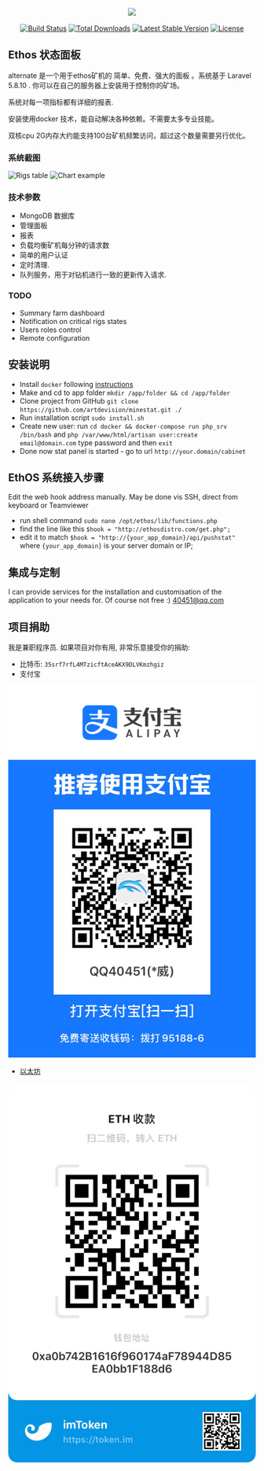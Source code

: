 <p align="center"><img src="https://laravel.com/assets/img/components/logo-laravel.svg"></p>

<p align="center">
<a href="https://travis-ci.org/laravel/framework"><img src="https://travis-ci.org/laravel/framework.svg" alt="Build Status"></a>
<a href="https://packagist.org/packages/laravel/framework"><img src="https://poser.pugx.org/laravel/framework/d/total.svg" alt="Total Downloads"></a>
<a href="https://packagist.org/packages/laravel/framework"><img src="https://poser.pugx.org/laravel/framework/v/stable.svg" alt="Latest Stable Version"></a>
<a href="https://packagist.org/packages/laravel/framework"><img src="https://poser.pugx.org/laravel/framework/license.svg" alt="License"></a>
</p>

## Ethos 状态面板

alternate 是一个用于ethos矿机的 简单、免费、强大的面板 。系统基于 Laravel 5.8.10 .
你可以在自己的服务器上安装用于控制你的矿场。

系统对每一项指标都有详细的报表. 

安装使用docker 技术，能自动解决各种依赖。不需要太多专业技能。

双核cpu 2G内存大约能支持100台矿机频繁访问，超过这个数量需要另行优化。


### 系统截图

![Rigs table](https://raw.githubusercontent.com/artdevision/minestat/master/public/img/screenshot.png)
![Chart example](https://raw.githubusercontent.com/artdevision/minestat/master/public/img/chartscreen.png)


### 技术参数
- MongoDB 数据库
- 管理面板
- 报表
- 负载均衡矿机每分钟的请求数 
- 简单的用户认证
- 定时清理.  
- 队列服务，用于对钻机进行一致的更新传入请求.

### TODO

- Summary farm dashboard
- Notification on critical rigs states
- Users roles control
- Remote configuration

## 安装说明

- Install `docker` following [instructions](https://docs.docker.com/install/linux/docker-ce/ubuntu/)
- Make and cd to app folder `mkdir /app/folder && cd /app/folder`
- Clone project from GitHub `git clone https://github.com/artdevision/minestat.git ./`
- Run installation script `sudo install.sh`
- Create new user: run `cd docker && docker-compose run php_srv /bin/bash` and `php /var/www/html/artisan user:create email@domain.com` type password  and then `exit`
- Done now stat panel is started - go to url `http://your.domain/cabinet`

## EthOS 系统接入步骤

Edit the web hook address manually. May be done vis SSH, direct from keyboard or Teamviewer

- run shell command `sudo nano /opt/ethos/lib/functions.php`
- find the line like this `$hook = "http://ethosdistro.com/get.php";`
- edit it to match `$hook = "http://{your_app_domain}/api/pushstat"` where `{your_app_domain}` is your server domain or IP;

## 集成与定制

I can provide services for the installation and customisation of the application to your needs for. Of course not free :) [40451@qq.com](mailto:40451@qq.com)

## 项目捐助

我是兼职程序员. 如果项目对你有用, 非常乐意接受你的捐助:
- 比特币: `35srf7rfL4MTzicftAceAKX9DLVKmzhgiz`
- 支付宝

![alipay](https://github.com/QQ40451/minestat/blob/master/public/img/QRPayPal.png.JPG)

- [以太坊](0xa0b742B1616f960174aF78944D85EA0bb1F188d6) 

![ETH](https://github.com/QQ40451/minestat/blob/master/public/img/y_donate.jpg)

